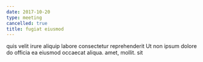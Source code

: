 ```yaml
---
date: 2017-10-20
type: meeting
cancelled: true
title: fugiat eiusmod
---
```

quis velit irure aliquip labore consectetur reprehenderit Ut non ipsum dolore do officia ea eiusmod occaecat aliqua. amet, mollit. sit